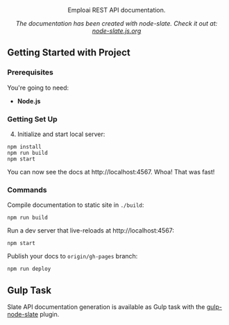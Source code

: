 
<p align=center>
   Emploai REST API documentation.
</p>

<p align=center>
   <em>The documentation has been created with node-slate. Check it out at:
   <a href=https://node-slate.js.org>node-slate.js.org</a></em>
</p>


Getting Started with Project
------------------------------

### Prerequisites

You're going to need:

 - **Node.js**

### Getting Set Up

4. Initialize and start local server:

```shell
npm install
npm run build
npm start
```

You can now see the docs at http://localhost:4567. Whoa! That was fast!

### Commands

Compile documentation to static site in `./build`:

```shell
npm run build
```

Run a dev server that live-reloads at http://localhost:4567:

```shell
npm start
```

Publish your docs to `origin/gh-pages` branch:

```shell
npm run deploy
```

Gulp Task
---------

Slate API documentation generation is available as Gulp task with the [gulp-node-slate](https://github.com/center-key/gulp-node-slate) plugin.
